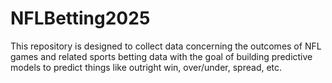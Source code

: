 # NFLBetting2025
This repository is designed to collect data concerning the outcomes of NFL games and related sports betting data with the goal of building predictive models to predict things like outright win, over/under, spread, etc.
